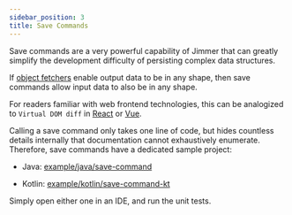 ```yaml
---
sidebar_position: 3  
title: Save Commands
---
```


Save commands are a very powerful capability of Jimmer that can greatly simplify the development difficulty of persisting complex data structures.

If [object fetchers](../../query/object-fetcher) enable output data to be in any shape, then save commands allow input data to also be in any shape.

For readers familiar with web frontend technologies, this can be analogized to `Virtual DOM diff` in [React](https://react.dev/) or [Vue](https://vuejs.org/).

Calling a save command only takes one line of code, but hides countless details internally that documentation cannot exhaustively enumerate. Therefore, save commands have a dedicated sample project:

-   Java: [example/java/save-command](https://github.com/babyfish-ct/jimmer/tree/main/example/java/save-command) 

-   Kotlin: [example/kotlin/save-command-kt](https://github.com/babyfish-ct/jimmer/tree/main/example/kotlin/save-command-kt)

Simply open either one in an IDE, and run the unit tests.
